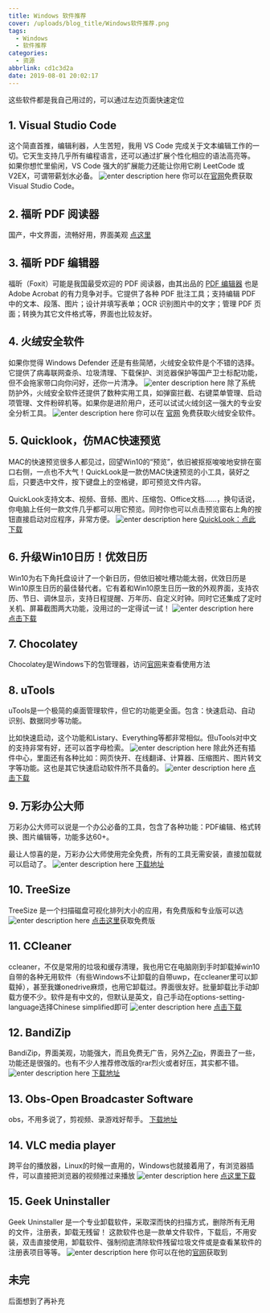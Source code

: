 ```yaml
---
title: Windows 软件推荐
cover: /uploads/blog_title/Windows软件推荐.png
tags:
  - Windows
  - 软件推荐
categories:
  - 资源
abbrlink: cd1c3d2a
date: 2019-08-01 20:02:17
---
```

这些软件都是我自己用过的，可以通过左边页面快速定位
<!-- more --> 
## 1. Visual Studio Code
这个简直首推，编辑利器，人生苦短，我用 VS Code 完成关于文本编辑工作的一切。它天生支持几乎所有编程语言，还可以通过扩展个性化相应的语法高亮等。		
如果你想忙里偷闲，VS Code 强大的扩展能力还能让你用它刷 LeetCode 或 V2EX，可谓带薪划水必备。
![enter description here](/blog_image/Windows软件推荐/(1).png)
你可以在[官网](https://code.visualstudio.com/)免费获取 Visual Studio Code。

## 2. 福昕 PDF 阅读器
国产，中文界面，流畅好用，界面美观
[点这里](https://www.foxitsoftware.cn/)

## 3. 福昕 PDF 编辑器
福昕（Foxit）可能是我国最受欢迎的 PDF 阅读器，由其出品的 [PDF 编辑器](https://www.foxitsoftware.cn/pdf-editor/) 也是 Adobe Acrobat 的有力竞争对手。它提供了各种 PDF 批注工具；支持编辑 PDF 中的文本、段落、图片；设计并填写表单；OCR 识别图片中的文字；管理 PDF 页面；转换为其它文件格式等，界面也比较友好。

## 4. 火绒安全软件
如果你觉得 Windows Defender 还是有些简陋，火绒安全软件是个不错的选择。它提供了病毒联网查杀、垃圾清理、下载保护、浏览器保护等国产卫士标配功能，但不会拖家带口向你问好，还你一片清净。
![enter description here](/blog_image/Windows软件推荐/(2).png)
除了系统防护外，火绒安全软件还提供了数种实用工具，如弹窗拦截、右键菜单管理、启动项管理、文件粉碎机等。如果你是进阶用户，还可以试试火绒剑这一强大的专业安全分析工具。
![enter description here](/blog_image/Windows软件推荐/(3).png)
你可以在 [官网](https://www.huorong.cn/) 免费获取火绒安全软件。

## 5. Quicklook，仿MAC快速预览
MAC的快速预览很多人都见过，回望Win10的“预览”，依旧被抠抠唆唆地安排在窗口右侧，一点也不大气！QuickLook是一款仿MAC快速预览的小工具，装好之后，只要选中文件，按下键盘上的空格键，即可预览文件内容。

QuickLook支持文本、视频、音频、图片、压缩包、Office文档……，换句话说，你电脑上任何一款文件几乎都可以用它预览。同时你也可以点击预览窗右上角的按钮直接启动对应程序，非常方便。
![enter description here](/blog_image/Windows软件推荐/(4).png)
[QuickLook：点此下载](http://dl.pconline.com.cn/download/1115319.html)

## 6. 升级Win10日历！优效日历
Win10为右下角托盘设计了一个新日历，但依旧被吐槽功能太弱，优效日历是Win10原生日历的最佳替代者。它有着和Win10原生日历一致的外观界面，支持农历、节日、调休显示，支持日程提醒、万年历、自定义时钟。同时它还集成了定时关机、屏幕截图两大功能，没用过的一定得试一试！
![enter description here](/blog_image/Windows软件推荐/(5).png)
[点击下载](http://www.youxiao.cn/)

## 7. Chocolatey
Chocolatey是Windows下的包管理器，访问[官网](https://chocolatey.org/)来查看使用方法

## 8. uTools
uTools是一个极简的桌面管理软件，但它的功能更全面。包含：快速启动、自动识别、数据同步等功能。

比如快速启动，这个功能和Listary、Everything等都非常相似。但uTools对中文的支持非常有好，还可以首字母检索。
![enter description here](/blog_image/Windows软件推荐/(6).png)
除此外还有插件中心，里面还有各种比如：网页快开、在线翻译、计算器、压缩图片、图片转文字等功能。这也是其它快速启动软件所不具备的。
![enter description here](/blog_image/Windows软件推荐/(7).png)
[点击下载](https://u.tools/)

## 9. 万彩办公大师
万彩办公大师可以说是一个办公必备的工具，包含了各种功能：PDF编辑、格式转换、图片编辑等，功能多达60+。

最让人惊喜的是，万彩办公大师使用完全免费，所有的工具无需安装，直接加载就可以启动了。
![enter description here](/blog_image/Windows软件推荐/(8).png)
[下载地址](wofficebox.com/)

## 10. TreeSize
TreeSize 是一个扫描磁盘可视化排列大小的应用，有免费版和专业版可以选
![enter description here](/blog_image/Windows软件推荐/(9).png)
[点击这里](https://www.jam-software.com/treesize_free/)获取免费版

## 11. CCleaner
ccleaner，不仅是常用的垃圾和缓存清理，我也用它在电脑刚到手时卸载掉win10自带的各种无用软件（有些Windows不让卸载的自带uwp，在ccleaner里可以卸载掉），甚至我嫌onedrive麻烦，也用它卸载过。界面很友好。批量卸载比手动卸载方便不少。软件是有中文的，但默认是英文，自己手动在options-setting-language选择Chinese simplified即可
![enter description here](/blog_image/Windows软件推荐/(10).png)
[点击下载](https://www.ccleaner.com/ccleaner/download)

## 12. BandiZip
BandiZip，界面美观，功能强大，而且免费无广告，另外[7-Zip](https://www.7-zip.org/)，界面丑了一些，功能还是很强的。也有不少人推荐修改版的rar烈火或者好压，其实都不错。
![enter description here](/blog_image/Windows软件推荐/(11).png)
[下载地址](http://www.bandisoft.com/bandizip/cn/)

## 13. Obs-Open Broadcaster Software
obs，不用多说了，剪视频、录游戏好帮手。
[下载地址](https://obsproject.com/)

## 14. VLC media player 
跨平台的播放器，Linux的时候一直用的，Windows也就接着用了，有浏览器插件，可以直接把浏览器的视频推过来播放
![enter description here](/blog_image/Windows软件推荐/(12).png)
[点这里下载](https://www.videolan.org/)

## 15. Geek Uninstaller
Geek Uninstaller 是一个专业卸载软件，采取深而快的扫描方式，删除所有无用的文件，注册表，卸载无残留！
这款软件也是一款单文件软件，下载后，不用安装，双击直接使用，卸载软件、强制彻底清除软件残留垃圾文件或是查看某软件的注册表项目等等。
![enter description here](/blog_image/Windows软件推荐/(13).png)
你可以在他的[官网](https://geekuninstaller.com/)获取到
## 未完
后面想到了再补充